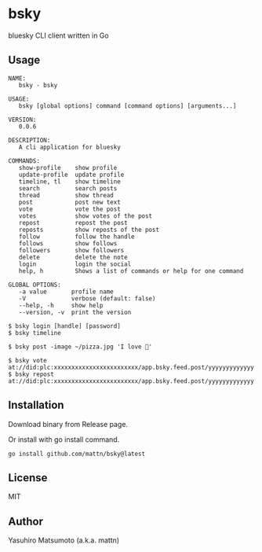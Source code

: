 # bsky

bluesky CLI client written in Go

## Usage

```
NAME:
   bsky - bsky

USAGE:
   bsky [global options] command [command options] [arguments...]

VERSION:
   0.0.6

DESCRIPTION:
   A cli application for bluesky

COMMANDS:
   show-profile    show profile
   update-profile  update profile
   timeline, tl    show timeline
   search          search posts
   thread          show thread
   post            post new text
   vote            vote the post
   votes           show votes of the post
   repost          repost the post
   reposts         show reposts of the post
   follow          follow the handle
   follows         show follows
   followers       show followers
   delete          delete the note
   login           login the social
   help, h         Shows a list of commands or help for one command

GLOBAL OPTIONS:
   -a value       profile name
   -V             verbose (default: false)
   --help, -h     show help
   --version, -v  print the version
```

```
$ bsky login [handle] [password]
$ bsky timeline
```

```
$ bsky post -image ~/pizza.jpg 'I love 🍕'
```

```
$ bsky vote at://did:plc:xxxxxxxxxxxxxxxxxxxxxxxx/app.bsky.feed.post/yyyyyyyyyyyyy
$ bsky repost at://did:plc:xxxxxxxxxxxxxxxxxxxxxxxx/app.bsky.feed.post/yyyyyyyyyyyyy
```

## Installation

Download binary from Release page.

Or install with go install command.
```
go install github.com/mattn/bsky@latest
```

## License

MIT

## Author

Yasuhiro Matsumoto (a.k.a. mattn)
